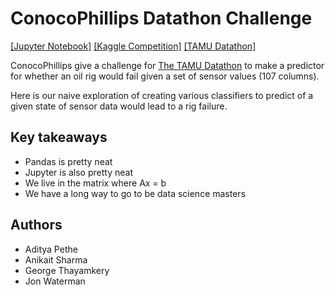 # ConocoPhillips Datathon Challenge
[[Jupyter Notebook]](/FailureDetector.ipynb) [[Kaggle Competition]](https://www.kaggle.com/c/equipfails/) [[TAMU Datathon]](http://tamudatathon.com)

ConocoPhillips give a challenge for [The TAMU Datathon](https://tamudatathon.com) to make a predictor for whether an oil rig would fail given a set of sensor values (107 columns).

Here is our naive exploration of creating various classifiers to predict of a given state of sensor data would lead to a rig failure.

## Key takeaways
* Pandas is pretty neat
* Jupyter is also pretty neat
* We live in the matrix where Ax = b
* We have a long way to go to be data science masters

## Authors
* Aditya Pethe
* Anikait Sharma
* George Thayamkery
* Jon Waterman

